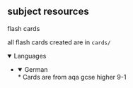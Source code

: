 ## subject resources

flash cards

all flash cards created are in `cards/`

<details open><summary>Languages</summary>
<ul>
    <li>
        <details open><summary>German</summary>
            * Cards are from aqa gcse higher 9-1
        </details>
    </li>
</ul>
</details>



<!-- <details open> -->
<!--     <summary>languages</summary> -->
<!--     <details open> -->
<!--         <summary>german</summary> -->
<!--         * cards are from aqa gcse higher 9-1 -->
<!--       </details> -->

<!-- </details> -->


